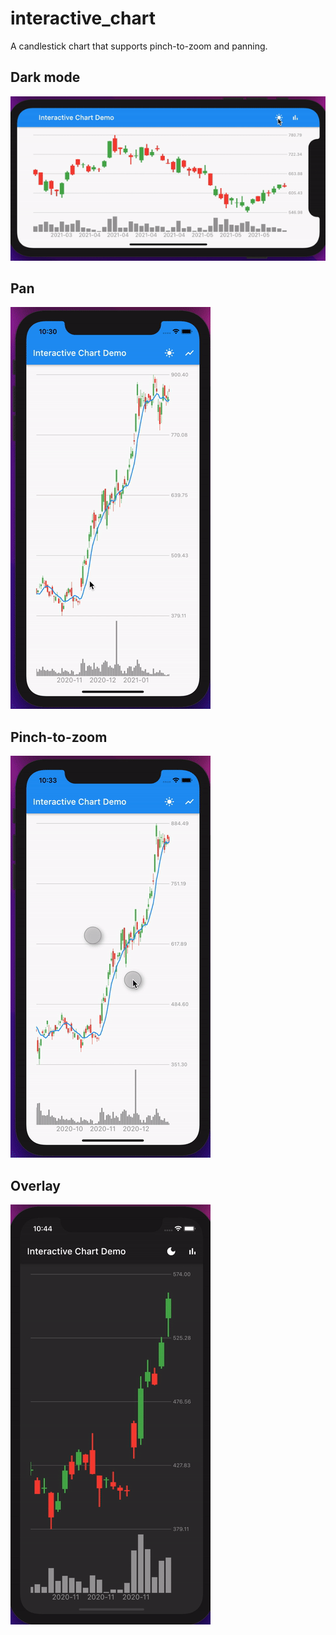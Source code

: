 # interactive_chart

A candlestick chart that supports pinch-to-zoom and panning.

## Dark mode

![pan](./example/demo_gifs/dark.gif)

## Pan

![pan](./example/demo_gifs/pan.gif)


## Pinch-to-zoom

![pan](./example/demo_gifs/zoom.gif)


## Overlay

![pan](./example/demo_gifs/overlay.gif)
